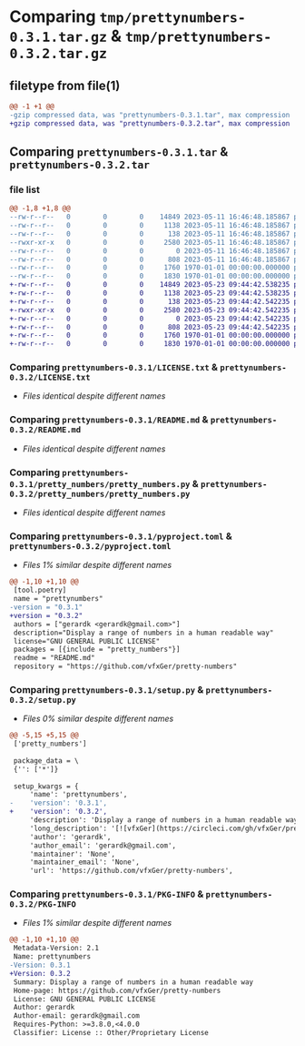 # Comparing `tmp/prettynumbers-0.3.1.tar.gz` & `tmp/prettynumbers-0.3.2.tar.gz`

## filetype from file(1)

```diff
@@ -1 +1 @@
-gzip compressed data, was "prettynumbers-0.3.1.tar", max compression
+gzip compressed data, was "prettynumbers-0.3.2.tar", max compression
```

## Comparing `prettynumbers-0.3.1.tar` & `prettynumbers-0.3.2.tar`

### file list

```diff
@@ -1,8 +1,8 @@
--rw-r--r--   0        0        0    14849 2023-05-11 16:46:48.185867 prettynumbers-0.3.1/LICENSE.txt
--rw-r--r--   0        0        0     1138 2023-05-11 16:46:48.185867 prettynumbers-0.3.1/README.md
--rw-r--r--   0        0        0      138 2023-05-11 16:46:48.185867 prettynumbers-0.3.1/pretty_numbers/__init__.py
--rwxr-xr-x   0        0        0     2580 2023-05-11 16:46:48.185867 prettynumbers-0.3.1/pretty_numbers/pretty_numbers.py
--rw-r--r--   0        0        0        0 2023-05-11 16:46:48.185867 prettynumbers-0.3.1/pretty_numbers/py.typed
--rw-r--r--   0        0        0      808 2023-05-11 16:46:48.185867 prettynumbers-0.3.1/pyproject.toml
--rw-r--r--   0        0        0     1760 1970-01-01 00:00:00.000000 prettynumbers-0.3.1/setup.py
--rw-r--r--   0        0        0     1830 1970-01-01 00:00:00.000000 prettynumbers-0.3.1/PKG-INFO
+-rw-r--r--   0        0        0    14849 2023-05-23 09:44:42.538235 prettynumbers-0.3.2/LICENSE.txt
+-rw-r--r--   0        0        0     1138 2023-05-23 09:44:42.538235 prettynumbers-0.3.2/README.md
+-rw-r--r--   0        0        0      138 2023-05-23 09:44:42.542235 prettynumbers-0.3.2/pretty_numbers/__init__.py
+-rwxr-xr-x   0        0        0     2580 2023-05-23 09:44:42.542235 prettynumbers-0.3.2/pretty_numbers/pretty_numbers.py
+-rw-r--r--   0        0        0        0 2023-05-23 09:44:42.542235 prettynumbers-0.3.2/pretty_numbers/py.typed
+-rw-r--r--   0        0        0      808 2023-05-23 09:44:42.542235 prettynumbers-0.3.2/pyproject.toml
+-rw-r--r--   0        0        0     1760 1970-01-01 00:00:00.000000 prettynumbers-0.3.2/setup.py
+-rw-r--r--   0        0        0     1830 1970-01-01 00:00:00.000000 prettynumbers-0.3.2/PKG-INFO
```

### Comparing `prettynumbers-0.3.1/LICENSE.txt` & `prettynumbers-0.3.2/LICENSE.txt`

 * *Files identical despite different names*

### Comparing `prettynumbers-0.3.1/README.md` & `prettynumbers-0.3.2/README.md`

 * *Files identical despite different names*

### Comparing `prettynumbers-0.3.1/pretty_numbers/pretty_numbers.py` & `prettynumbers-0.3.2/pretty_numbers/pretty_numbers.py`

 * *Files identical despite different names*

### Comparing `prettynumbers-0.3.1/pyproject.toml` & `prettynumbers-0.3.2/pyproject.toml`

 * *Files 1% similar despite different names*

```diff
@@ -1,10 +1,10 @@
 [tool.poetry]
 name = "prettynumbers"
-version = "0.3.1"
+version = "0.3.2"
 authors = ["gerardk <gerardk@gmail.com>"]
 description="Display a range of numbers in a human readable way"
 license="GNU GENERAL PUBLIC LICENSE"
 packages = [{include = "pretty_numbers"}]
 readme = "README.md"
 repository = "https://github.com/vfxGer/pretty-numbers"
```

### Comparing `prettynumbers-0.3.1/setup.py` & `prettynumbers-0.3.2/setup.py`

 * *Files 0% similar despite different names*

```diff
@@ -5,15 +5,15 @@
 ['pretty_numbers']
 
 package_data = \
 {'': ['*']}
 
 setup_kwargs = {
     'name': 'prettynumbers',
-    'version': '0.3.1',
+    'version': '0.3.2',
     'description': 'Display a range of numbers in a human readable way',
     'long_description': '[![vfxGer](https://circleci.com/gh/vfxGer/pretty-numbers.svg?style=svg)](BUILD)\n[![codecov.io](https://codecov.io/gh/vfxGer/pretty-numbers/coverage.svg?branch=master)](https://codecov.io/gh/vfxGer/pretty-numbers)\n[![Code Climate](https://codeclimate.com/github/vfxGer/pretty-numbers/badges/gpa.svg)](https://codeclimate.com/github/vfxGer/pretty-numbers)\n[![PYPI](https://img.shields.io/pypi/v/prettynumbers.svg)](https://pypi.python.org/pypi/prettynumbers)\n\n# Pretty Numbers\n\nPretty Numbers is a simple Python package that displays long series of numbers in a more human readable way.\n\nI have used it for displaying frames of a render in a more human readable way or issues of comic books. It allows the user to quickly see what is included and what is missing.\n\n## Installation\n\nIt is available on [PyPi](https://pypi.python.org/pypi/prettynumbers) meaning you can just:\n\n    pip install prettynumbers\n\n## Usage\n\n```python\nimport pretty_numbers\npretty_numbers.getPrettyTextFromNumbers([1001, 99, 1004, 1005, 1003, 1008,\n                                         1002, 1007, 1010, 1006, 1111, 1009])\n```\n\nReturns:\n\n    "99,1001-1010,1111"\n',
     'author': 'gerardk',
     'author_email': 'gerardk@gmail.com',
     'maintainer': 'None',
     'maintainer_email': 'None',
     'url': 'https://github.com/vfxGer/pretty-numbers',
```

### Comparing `prettynumbers-0.3.1/PKG-INFO` & `prettynumbers-0.3.2/PKG-INFO`

 * *Files 1% similar despite different names*

```diff
@@ -1,10 +1,10 @@
 Metadata-Version: 2.1
 Name: prettynumbers
-Version: 0.3.1
+Version: 0.3.2
 Summary: Display a range of numbers in a human readable way
 Home-page: https://github.com/vfxGer/pretty-numbers
 License: GNU GENERAL PUBLIC LICENSE
 Author: gerardk
 Author-email: gerardk@gmail.com
 Requires-Python: >=3.8.0,<4.0.0
 Classifier: License :: Other/Proprietary License
```


